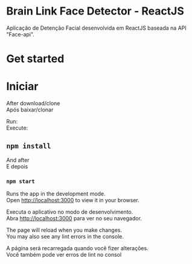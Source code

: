 # Brain Link Face Detector - ReactJS
Aplicação de Detenção Facial desenvolvida em ReactJS baseada na API "Face-api".

# Get started
# Iniciar

After download/clone\
Após baixar/clonar

 Run:\
 Execute: 
## `npm install`

And after\
E depois

### `npm start`

Runs the app in the development mode.\
Open [http://localhost:3000](http://localhost:3000) to view it in your browser.


Executa o aplicativo no modo de desenvolvimento.\
Abra [http://localhost:3000](http://localhost:3000) para ver no seu navegador.

The page will reload when you make changes.\
You may also see any lint errors in the console.

A página será recarregada quando você fizer alterações.\
Você também pode ver erros de lint no consol